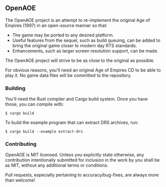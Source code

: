 OpenAOE
-------

The OpenAOE project is an attempt to re-implement the original Age of Empires (1997)
in an open-source manner so that:

 - The game may be ported to any desired platform.
 - Useful features from the sequel, such as build queuing, can be added to bring the original game closer to modern day RTS standards.
 - Enhancements, such as larger screen resolution support, can be made.

The OpenAOE project will strive to be as close to the original as possible.

For obvious reasons, you'll need an original Age of Empires CD to be able to
play it. No game data files will be committed to the repository.

### Building

You'll need the Rust compiler and Cargo build system. Once you have those,
you can compile with:

```
$ cargo build
```

To build the example program that can extract DRS archives, run:

```
$ cargo build --example extract-drs
```

### Contributing

OpenAOE is MIT licensed. Unless you explicitly state otherwise, any contribution intentionally submitted for inclusion in the work by you shall be as MIT, without any additional terms or conditions.

Pull requests, especially pertaining to accuracy/bug-fixes, are always more than welcome!

